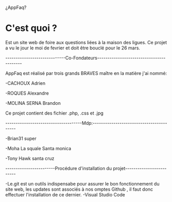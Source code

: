 ¿AppFaq? 

# C'est quoi ?




Est un site web de foire aux questions liées à la maison des ligues.
Ce projet a vu le jour le moi de fevrier et doit être bouclé pour le 26 mars.


-----------------------------Co-Fondateurs-----------------------------------------




AppFaq est réalisé par trois grands BRAVES maître en la matière j'ai nommé:

-CACHOUX Adrien

-ROQUES Alexandre

-MOLINA SERNA Brandon

Ce projet contient des fichier .php, .css et .jpg



-------------------------------------Mdp:-----------------------------------------



-Brian31
super

-Moha La squale
Santa monica

-Tony Hawk
santa cruz



------------------------Procédure d'installation du projet-------------------------



-Le.git est un outils indispensabe pour assurer le bon fonctionnement du site web, les updates sont associés à nos omptes Github , il faut donc effectuer l'installation de ce dernier.
-Visual Studio Code 

